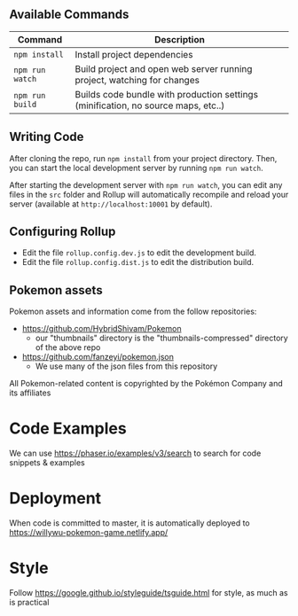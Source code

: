 ## Available Commands

| Command | Description |
|---------|-------------|
| `npm install` | Install project dependencies |
| `npm run watch` | Build project and open web server running project, watching for changes |
| `npm run build` | Builds code bundle with production settings (minification, no source maps, etc..) |

## Writing Code

After cloning the repo, run `npm install` from your project directory. Then, you can start the local development
server by running `npm run watch`.

After starting the development server with `npm run watch`, you can edit any files in the `src` folder
and Rollup will automatically recompile and reload your server (available at `http://localhost:10001`
by default).

## Configuring Rollup

* Edit the file `rollup.config.dev.js` to edit the development build.
* Edit the file `rollup.config.dist.js` to edit the distribution build.

## Pokemon assets

Pokemon assets and information come from the follow repositories:
- https://github.com/HybridShivam/Pokemon
  - our "thumbnails" directory is the "thumbnails-compressed" directory of the above repo
- https://github.com/fanzeyi/pokemon.json
  - We use many of the json files from this repository

All Pokemon-related content is copyrighted by the Pokémon Company and its affiliates

# Code Examples

We can use https://phaser.io/examples/v3/search to search for code snippets & examples

# Deployment

When code is committed to master, it is automatically deployed to https://willywu-pokemon-game.netlify.app/

# Style

Follow https://google.github.io/styleguide/tsguide.html for style, as much as is practical